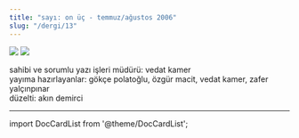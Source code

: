 ```yaml
---
title: "sayı: on üç - temmuz/ağustos 2006"
slug: "/dergi/13"
---
```


![](/img/ky13_00.jpg)
![](/img/ky13_33.jpg)


sahibi ve sorumlu yazı işleri müdürü: vedat kamer  
yayıma hazırlayanlar: gökçe polatoğlu, özgür macit, vedat kamer, zafer yalçınpınar  
düzelti: akın demirci  

---
import DocCardList from '@theme/DocCardList';

<DocCardList />
